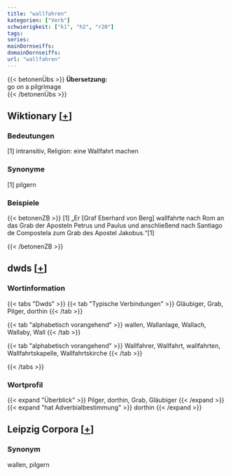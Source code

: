 ```yaml
---
title: "wallfahren"
kategorien: ["Verb"]
schwierigkeit: ["k1", "h2", "r20"]
tags:
series:
mainDornseiffs:
domainDornseiffs:
url: "wallfahren"
---
```


{{< betonenÜbs >}}
**Übersetzung:**  
go on a pilgrimage  
{{< /betonenÜbs >}}

## Wiktionary [[+](https://de.wiktionary.org/wiki/wallfahren)]

### Bedeutungen
[1] intransitiv, Religion: eine Wallfahrt machen  

### Synonyme
[1] pilgern  

### Beispiele
{{< betonenZB >}}
[1] „Er [Graf Eberhard von Berg] wallfahrte nach Rom an das Grab der Aposteln Petrus und Paulus und anschließend nach Santiago de Compostela zum Grab des Apostel Jakobus.“[1]  

{{< /betonenZB >}}


## dwds [[+](https://www.dwds.de/wb/wallfahren)]

### Wortinformation
{{< tabs "Dwds" >}}
{{< tab "Typische Verbindungen" >}}
Gläubiger, Grab, Pilger, dorthin
{{< /tab >}}

{{< tab "alphabetisch vorangehend" >}}
wallen, Wallanlage, Wallach, Wallaby, Wall
{{< /tab >}}

{{< tab "alphabetisch vorangehend" >}}
Wallfahrer, Wallfahrt, wallfahrten, Wallfahrtskapelle, Wallfahrtskirche
{{< /tab >}}

{{< /tabs >}}

### Wortprofil
{{< expand "Überblick" >}} Pilger, dorthin, Grab, Gläubiger {{< /expand >}}
{{< expand "hat Adverbialbestimmung" >}} dorthin {{< /expand >}}

## Leipzig Corpora [[+](https://corpora.uni-leipzig.de/en/res?word=wallfahren&corpusId=deu_newscrawl-public_2018)]


### Synonym
wallen, pilgern

